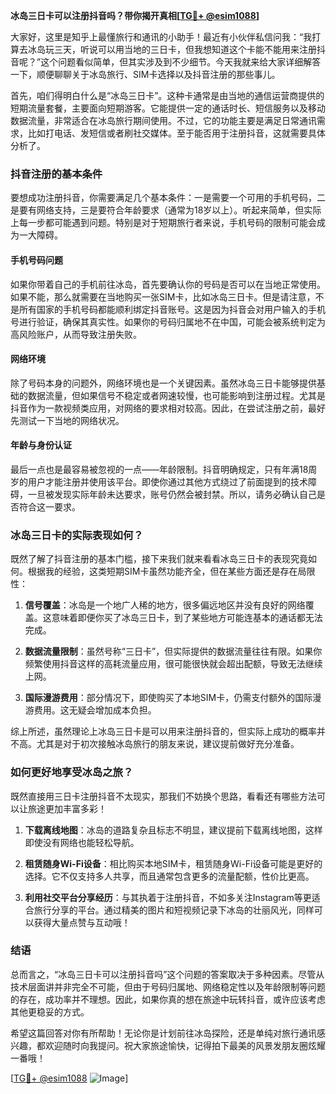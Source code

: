 **冰岛三日卡可以注册抖音吗？带你揭开真相[[TG💪+ @esim1088](https://t.me/s/esim1088)]**

大家好，这里是知乎上最懂旅行和通讯的小助手！最近有小伙伴私信问我：“我打算去冰岛玩三天，听说可以用当地的三日卡，但我想知道这个卡能不能用来注册抖音呢？”这个问题看似简单，但其实涉及到不少细节。今天我就来给大家详细解答一下，顺便聊聊关于冰岛旅行、SIM卡选择以及抖音注册的那些事儿。

首先，咱们得明白什么是“冰岛三日卡”。这种卡通常是由当地的通信运营商提供的短期流量套餐，主要面向短期游客。它能提供一定的通话时长、短信服务以及移动数据流量，非常适合在冰岛旅行期间使用。不过，它的功能主要是满足日常通讯需求，比如打电话、发短信或者刷社交媒体。至于能否用于注册抖音，这就需要具体分析了。

### 抖音注册的基本条件

要想成功注册抖音，你需要满足几个基本条件：一是需要一个可用的手机号码，二是要有网络支持，三是要符合年龄要求（通常为18岁以上）。听起来简单，但实际上每一步都可能遇到问题。特别是对于短期旅行者来说，手机号码的限制可能会成为一大障碍。

#### 手机号码问题
如果你带着自己的手机前往冰岛，首先要确认你的号码是否可以在当地正常使用。如果不能，那么就需要在当地购买一张SIM卡，比如冰岛三日卡。但是请注意，不是所有国家的手机号码都能顺利绑定抖音账号。这是因为抖音会对用户输入的手机号进行验证，确保其真实性。如果你的号码归属地不在中国，可能会被系统判定为高风险账户，从而导致注册失败。

#### 网络环境
除了号码本身的问题外，网络环境也是一个关键因素。虽然冰岛三日卡能够提供基础的数据流量，但如果信号不稳定或者网速较慢，也可能影响到注册过程。尤其是抖音作为一款视频类应用，对网络的要求相对较高。因此，在尝试注册之前，最好先测试一下当地的网络状况。

#### 年龄与身份认证
最后一点也是最容易被忽视的一点——年龄限制。抖音明确规定，只有年满18周岁的用户才能注册并使用该平台。即使你通过其他方式绕过了前面提到的技术障碍，一旦被发现实际年龄未达要求，账号仍然会被封禁。所以，请务必确认自己是否符合这一要求。

### 冰岛三日卡的实际表现如何？

既然了解了抖音注册的基本门槛，接下来我们就来看看冰岛三日卡的表现究竟如何。根据我的经验，这类短期SIM卡虽然功能齐全，但在某些方面还是存在局限性：

1. **信号覆盖**：冰岛是一个地广人稀的地方，很多偏远地区并没有良好的网络覆盖。这意味着即便你买了冰岛三日卡，到了某些地方可能连基本的通话都无法完成。
   
2. **数据流量限制**：虽然号称“三日卡”，但实际提供的数据流量往往有限。如果你频繁使用抖音这样的高耗流量应用，很可能很快就会超出配额，导致无法继续上网。

3. **国际漫游费用**：部分情况下，即使购买了本地SIM卡，仍需支付额外的国际漫游费用。这无疑会增加成本负担。

综上所述，虽然理论上冰岛三日卡是可以用来注册抖音的，但实际上成功的概率并不高。尤其是对于初次接触冰岛旅行的朋友来说，建议提前做好充分准备。

### 如何更好地享受冰岛之旅？

既然直接用三日卡注册抖音不太现实，那我们不妨换个思路，看看还有哪些方法可以让旅途更加丰富多彩！

1. **下载离线地图**：冰岛的道路复杂且标志不明显，建议提前下载离线地图，这样即使没有网络也能轻松导航。
   
2. **租赁随身Wi-Fi设备**：相比购买本地SIM卡，租赁随身Wi-Fi设备可能是更好的选择。它不仅支持多人共享，而且通常包含更多的流量配额，性价比更高。

3. **利用社交平台分享经历**：与其执着于注册抖音，不如多关注Instagram等更适合旅行分享的平台。通过精美的图片和短视频记录下冰岛的壮丽风光，同样可以获得大量点赞与互动哦！

### 结语

总而言之，“冰岛三日卡可以注册抖音吗”这个问题的答案取决于多种因素。尽管从技术层面讲并非完全不可能，但由于号码归属地、网络稳定性以及年龄限制等问题的存在，成功率并不理想。因此，如果你真的想在旅途中玩转抖音，或许应该考虑其他更稳妥的方式。

希望这篇回答对你有所帮助！无论你是计划前往冰岛探险，还是单纯对旅行通讯感兴趣，都欢迎随时向我提问。祝大家旅途愉快，记得拍下最美的风景发朋友圈炫耀一番哦！

[[TG💪+ @esim1088](https://t.me/s/esim1088) ![Image](https://i.postimg.cc/4NQfJmqS/Snipaste-2025-05-13-00-14-12.png)]